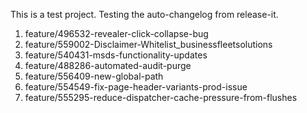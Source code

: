 This is a test project. Testing the auto-changelog from release-it.
  1. feature/496532-revealer-click-collapse-bug
  2. feature/559002-Disclaimer-Whitelist_businessfleetsolutions
  3. feature/540431-msds-functionality-updates
  4. feature/488286-automated-audit-purge
  5. feature/556409-new-global-path
  6. feature/554549-fix-page-header-variants-prod-issue
  7. feature/555295-reduce-dispatcher-cache-pressure-from-flushes
